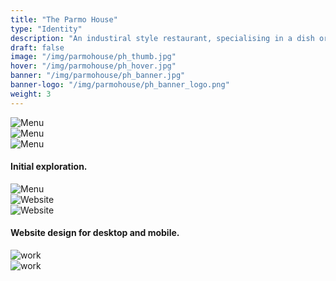 ```yaml
---
title: "The Parmo House"
type: "Identity"
description: "An industiral style restaurant, specialising in a dish originating in Middlesbrough, England."
draft: false
image: "/img/parmohouse/ph_thumb.jpg"
hover: "/img/parmohouse/ph_hover.jpg"
banner: "/img/parmohouse/ph_banner.jpg"
banner-logo: "/img/parmohouse/ph_banner_logo.png"
weight: 3
---
```


<div class="row">
    <div class="col-sm-12">
        <img src="/img/parmohouse/ph_sk1.jpg" alt="Menu" class="media-img project-img">
    </div>
</div>
<div class="row">
    <div class="col-sm-6">
        <img src="/img/parmohouse/ph_sk2.jpg" alt="Menu" class="media-img project-img">
    </div>
    <div class="col-sm-6">
        <img src="/img/parmohouse/ph_sk3.jpg" alt="Menu" class="media-img project-img">
    </div>
</div>
<h4>Initial exploration.</h4>
<div class="row">
    <div class="col-sm-12">
        <img src="/img/parmohouse/ph_menu.jpg" alt="Menu" class="media-img project-img">
    </div>
</div>

<div class="row">
    <div class="col-sm-12">
        <img src="/img/parmohouse/ph_web.jpg" alt="Website" class="media-img project-img">
    </div>
</div>

<div class="row">
    <div class="col-sm-12">
        <img src="/img/parmohouse/ph_card.jpg" alt="Website" class="media-img project-img">
    </div>
</div>

<h4>Website design for desktop and mobile.</h4>

<div class="row">
    <div class="col-sm-12">
        <img src="/img/parmohouse/ph_box.jpg" alt="work" class="media-img project-img">
    </div>
</div>

<div class="row">
    <div class="col-sm-12">
        <img src="/img/parmohouse/ph_cup.jpg" alt="work" class="media-img project-img">
    </div>
</div>
